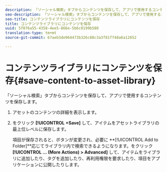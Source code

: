```yaml
---
description: 「ソーシャル検索」タブからコンテンツを保存して、アプリで使用するコンテンツを保存します。
seo-description: 「ソーシャル検索」タブからコンテンツを保存して、アプリで使用するコンテンツを保存します。
seo-title: コンテンツライブラリにコンテンツを保存
title: コンテンツライブラリにコンテンツを保存
uuid: 5f076a55-4358-4ee5-866e-5b6c0199b580
translation-type: tm+mt
source-git-commit: 67aeb3de964473b326c88c3a3f81ff48a6a12652

---
```



# コンテンツライブラリにコンテンツを保存{#save-content-to-asset-library}

「ソーシャル検索」タブからコンテンツを保存して、アプリで使用するコンテンツを保存します。

1. アセットのコンテンツの詳細を表示します。
1. をクリック **[!UICONTROL +Save]** して、アイテムをアセットライブラリの最上位レベルに保存します。

   項目が保存されると、ボタンが変更され、必要に **[!UICONTROL Add to Folder]**応じてライブラリ内で検索できるようになります。をクリック **[!UICONTROL … (More Actions) > Advanced]** して、アイテムをライブラリに追加したり、タグを追加したり、再利用権限を要求したり、項目をアプリケーションに公開したりします。
